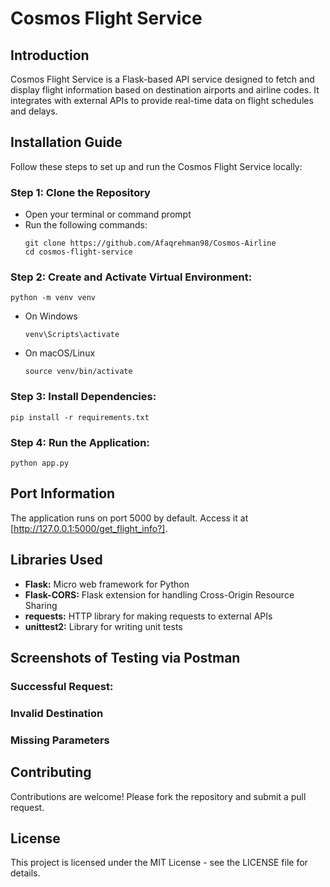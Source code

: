 # Cosmos Flight Service

## Introduction

Cosmos Flight Service is a Flask-based API service designed to fetch and display flight information based on destination airports and airline codes. It integrates with external APIs to provide real-time data on flight schedules and delays.

## Installation Guide

Follow these steps to set up and run the Cosmos Flight Service locally:

### Step 1: Clone the Repository

- Open your terminal or command prompt
- Run the following commands: 
   ```
   git clone https://github.com/Afaqrehman98/Cosmos-Airline
   cd cosmos-flight-service

### Step 2: Create and Activate Virtual Environment:
   ```
   python -m venv venv
   ```
- On Windows
   ```
   venv\Scripts\activate
   ```
- On macOS/Linux
    ```
    source venv/bin/activate
    ```

### Step 3: Install Dependencies:
   ```
   pip install -r requirements.txt
   ```


### Step 4: Run the Application:
   ```
   python app.py
   ```

## Port Information

The application runs on port 5000 by default. 
Access it at [http://127.0.0.1:5000/get_flight_info?].


## Libraries Used

- **Flask:** Micro web framework for Python
- **Flask-CORS:** Flask extension for handling Cross-Origin Resource Sharing
- **requests:** HTTP library for making requests to external APIs
- **unittest2:** Library for writing unit tests


## Screenshots of Testing via Postman

### Successful Request:


### Invalid Destination

### Missing Parameters


## Contributing
Contributions are welcome! Please fork the repository and submit a pull request.

## License

This project is licensed under the MIT License - see the LICENSE file for details.
    
